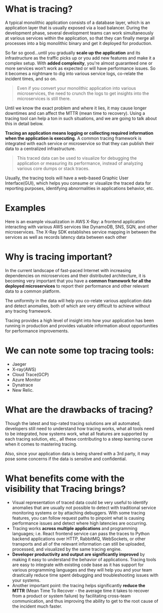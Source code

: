 # What is tracing?

A typical monolithic application consists of a database layer, which is an application layer that is usually exposed via a load balancer. During the development phase, several development teams can work simultaneously at various services within the application, so that they can finally merge all processes into a big monolithic binary and get it deployed for production.

So far so good...until you gradually **scale up the application** and its infrastructure as the traffic picks up or you add new features and make it a complex setup. With **added complexity**, you're almost guaranteed one or more services won’t work as expected or will have performance issues. So it becomes a nightmare to dig into various service logs, co-relate the incident times, and so on.

> Even if you convert your monolithic application into various microservices, the need to crunch the logs to get insights into the microservices is still there.

Until we know the exact problem and where it lies, it may cause longer downtimes and can affect the MTTR (mean time to recovery). Using a tracing tool can help a ton in such situations, and we are going to talk about this in detail below.

**Tracing an application means logging or collecting required information when the application is executing.** A common tracing framework is integrated with each service or microservice so that they can publish their data to a centralized infrastructure.

> This traced data can be used to visualize for debugging the application or measuring its performance, instead of analyzing various core dumps or stack traces.

Usually, the tracing tools will have a web-based Graphic User Interface(GUI), which helps you consume or visualize the traced data for reporting purposes, identifying abnormalities in applications behavior, etc.

# Examples
Here is an example visualization in AWS X-Ray: a frontend application interacting with various AWS services like DynamoDB, SNS, SQN, and other microservices. The X-Ray SDK establishes service mapping in between the services as well as records latency data between each other

# Why is tracing important?

In the current landscape of fast-paced Internet with increasing dependencies on microservices and their distributed architecture, it is becoming very important that you have a **common framework for all the deployed microservices** to report their performance and other relevant data to a common platform.

The uniformity in the data will help you co-relate various application data and detect anomalies, both of which are very difficult to achieve without any tracing framework.

Tracing provides a high level of insight into how your application has been running in production and provides valuable information about opportunities for performance improvements.

# We can note some top tracing tools:
- Jaeger
- X-ray(AWS)
- Cloud Trace(GCP)
- Azure Monitor
- Dynatrace
- New Relic.

# What are the drawbacks of tracing?

Though the latest and top-rated tracing solutions are all automated, developers still need to understand how tracing works, what all tools need to be integrated, how systems work, what all features are supported by each tracing solution, etc., all these contributing to a steep learning curve when it comes to mastering tracing.

Also, since your application data is being shared with a 3rd party, it may pose some concerns if the data is sensitive and confidential.

# What benefits come with the visibility that Tracing brings?

- Visual representation of traced data could be very useful to identify anomalies that are usually not possible to detect with traditional service monitoring systems or by attaching debuggers. With some tracing features, you can follow request paths to pinpoint what is causing performance issues and detect where high latencies are occurring.
- Tracing works **across multiple applications** and programming languages; i.e. React frontend service can pass the traces to Python backend applications over HTTP, RabbitMQ, WebSockets, or other transports and all of the relevant information can still be uploaded, processed, and visualized by the same tracing engine.
- **Developer productivity and output are significantly improved** by making it easy to understand the behavior of applications. Tracing tools are easy to integrate with existing code base as it has support for various programming languages and they will help you and your team drastically reduce time spent debugging and troubleshooting issues with your systems.
- Another important point: the tracing helps significantly **reduce the MTTR** (Mean Time To Recover - the average time it takes to recover from a product or system failure) by facilitating cross-team communication, and thus improving the ability to get to the root cause of the incident much faster.

